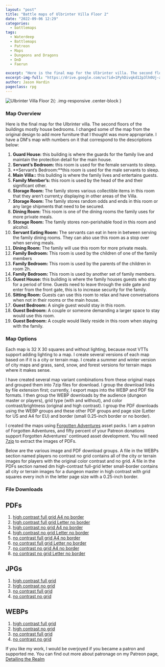 ```yaml
---
layout: "post"
title: "Battle maps of Ulbrinter Villa Floor 2"
date: "2022-09-06 12:29"
categories:
  - battlemaps
tags:
  - Waterdeep
  - Battlemaps
  - Patreon
  - Maps
  - Dungeons and Dragons
  - DnD
  - Faerun

excerpt: "Here is the final map for the Ulbrinter villa. The second floors of the buildings mostly house bedrooms."
excerpt-img-full: "https://drive.google.com/uc?id=1PyhDivqkd12p3lh0Uj-aBiaXcqmPneaj"
author: Jason Hardin
pageclass: rpg
---
```


![Ulbrinter Villa Floor 2](https://drive.google.com/uc?id=1PyhDivqkd12p3lh0Uj-aBiaXcqmPneaj){: .img-responsive .center-block }

### Map Overview

Here is the final map for the Ulbrinter villa. The second floors of the buildings mostly house bedrooms. I changed some of the map from the original design to add more furniture that I thought was more appropriate. I have a DM's map with numbers on it that correspond to the descriptions below:

1. **Guard House:** this building is where the guards for the family live and maintain the protection detail for the main house.
1. **Servant’s Bedroom:** this room is used for the female servants to sleep.
1. **Servant’s Bedroom:**this room is used for the male servants to sleep.
1. **Main Villa::** this building is where the family lives and entertains guests.
1. **Family Member’s:** this room is used by the head of the and their significant other.
1. **Storage Room:** The family stores various collectible items in this room that they aren’t current;y displaying in other areas of the Villa.
1. **Storage Room:** The family stores random odds and ends in this room or any large shipments that need to be secured.
1. **Dining Room:** This room is one of the dining rooms the family uses for more private meals.
1. **Storage Room:** The family stores non-perishable food in this room and alcohol.
1. **Servant Eating Room:** The servants can eat in here in between serving the family dining rooms. They can also use this room as a stop over when serving meals.
1. **Dining Room:** The family will use this room for more private meals.
1. **Family Bedroom:** This room is used by the children of one of the family members
1. **Family Bedroom:** This room is used by the parents of the children in room 2h.
1. **Family Bedroom:** This room is used by another set of family members.
1. **Guest House:** this building is where the family houses guests who stay for a period of time. Guests need to leave through the side gate and enter from the front gate, this is to increase security for the family.
1. **Sitting Room:** Guests can use this room to relax and have conversations when not in their rooms or the main house.
1. **Guest Bedroom:** A single guest would stay in this room.
1. **Guest Bedroom:** A couple or someone demanding a larger space to stay would use this room.
1. **Guest Bedroom:** A couple would likely reside in this room when staying with the family.

### Map Options

Each map is 32 X 30 squares and without lighting, because most VTTs support adding lighting to a map. I create several versions of each map based on if it is a city or terrain map. I create a summer and winter version of city maps and grass, sand, snow, and forest versions for terrain maps where it makes sense.

I have created several map variant combinations from these original maps and grouped them into 7zip files for download. I group the download links by file extension first; currently, I export maps into the WEBP and PDF file formats. I then group the WEBP downloads by the audience (dungeon master or players), grid type (with and without), and color contrast/brightness (original and high contrast). I group the PDF downloads using the WEBP groups and these other PDF groups and page size (Letter for US and A4 for EU) and border (small 0.25-inch border or no border).

I created the maps using [Forgotten Adventures](https://www.patreon.com/forgottenadventures/) asset packs. I am a patron of Forgotten Adventures, and fifty percent of your Patreon donations support Forgotten Adventures' continued asset development. You will need [7zip](https://www.7-zip.org) to extract the images of PDFs.

Below are the various image and PDF download groups. A file in the WEBPs section named players no contrast no grid contains all of the city or terrain images for players with the original color contrast and no grid. A file in the PDFs section named dm high-contrast full-grid letter small-border contains all city or terrain images for a dungeon master in high contrast with grid squares every inch in the letter page size with a 0.25-inch border.

### File Downloads

## PDFs

1. [high contrast full grid A4 no border](https://dtr.jasonhardin.com/3PDH)
1. [high contrast full grid Letter no border](https://dtr.jasonhardin.com/EbDP)
1. [high contrast no grid A4 no border](https://dtr.jasonhardin.com/vPMD)
1. [high contrast no grid Letter no border](https://dtr.jasonhardin.com/J8s4)
1. [no contrast full grid A4 no border](https://dtr.jasonhardin.com/YLy3)
1. [no contrast full grid Letter no border](https://dtr.jasonhardin.com/xa3P)
1. [no contrast no grid A4 no border](https://dtr.jasonhardin.com/gYwm)
1. [no contrast no grid Letter no border](https://dtr.jasonhardin.com/sfco)

## JPGs

1. [high contrast full grid](https://dtr.jasonhardin.com/yvAS)
1. [high contrast no grid](https://dtr.jasonhardin.com/r1kU)
1. [no contrast full grid](https://dtr.jasonhardin.com/1GfS)
1. [no contrast no grid](https://dtr.jasonhardin.com/25X4)

## WEBPs

1. [high contrast full grid](https://dtr.jasonhardin.com/6yXk)
1. [high contrast no grid](https://dtr.jasonhardin.com/au9V)
1. [no contrast full grid](https://dtr.jasonhardin.com/vxH1)
1. [no contrast no grid](https://dtr.jasonhardin.com/zmDW)

If you like my work, I would be overjoyed if you became a patron and supported me. You can find out more about patronage on my Patreon page, [Detailing the Realm](https://www.patreon.com/detailingtherealm)
